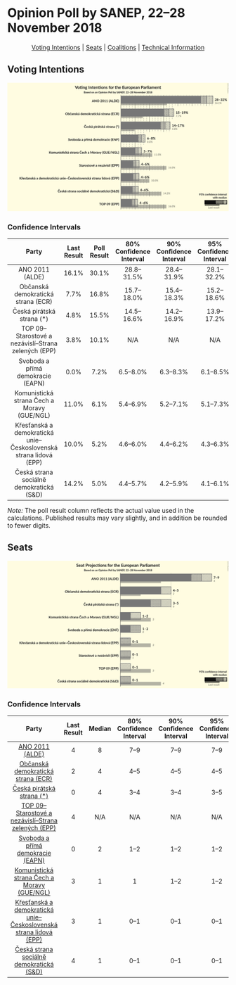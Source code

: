 # Opinion Poll by SANEP, 22–28 November 2018

<p align="center"><a href="#voting-intentions">Voting Intentions</a> | <a href="#seats">Seats</a> | <a href="#coalitions">Coalitions</a> | <a href="#technical-information">Technical Information</a></p>

## Voting Intentions

![Graph with voting intentions not yet produced](2018-11-28-SANEP.png "Voting Intentions")

### Confidence Intervals

| Party | Last Result | Poll Result | 80% Confidence Interval | 90% Confidence Interval | 95% Confidence Interval | 99% Confidence Interval |
|:-----:|:-----------:|:-----------:|:-----------------------:|:-----------------------:|:-----------------------:|:-----------------------:|
| ANO 2011 (ALDE) | 16.1% | 30.1% | 28.8–31.5% |28.4–31.9% |28.1–32.2% |27.4–32.9% |
| Občanská demokratická strana (ECR) | 7.7% | 16.8% | 15.7–18.0% |15.4–18.3% |15.2–18.6% |14.7–19.1% |
| Česká pirátská strana (*) | 4.8% | 15.5% | 14.5–16.6% |14.2–16.9% |13.9–17.2% |13.4–17.8% |
| TOP 09–Starostové a nezávislí–Strana zelených (EPP) | 3.8% | 10.1% | N/A |N/A |N/A |N/A |
| Svoboda a přímá demokracie (EAPN) | 0.0% | 7.2% | 6.5–8.0% |6.3–8.3% |6.1–8.5% |5.8–8.9% |
| Komunistická strana Čech a Moravy (GUE/NGL) | 11.0% | 6.1% | 5.4–6.9% |5.2–7.1% |5.1–7.3% |4.8–7.7% |
| Křesťanská a demokratická unie–Československá strana lidová (EPP) | 10.0% | 5.2% | 4.6–6.0% |4.4–6.2% |4.3–6.3% |4.0–6.7% |
| Česká strana sociálně demokratická (S&D) | 14.2% | 5.0% | 4.4–5.7% |4.2–5.9% |4.1–6.1% |3.8–6.5% |

*Note:* The poll result column reflects the actual value used in the calculations. Published results may vary slightly, and in addition be rounded to fewer digits.

## Seats

![Graph with seats not yet produced](2018-11-28-SANEP-seats.png "Seats")

### Confidence Intervals

| Party | Last Result | Median | 80% Confidence Interval | 90% Confidence Interval | 95% Confidence Interval | 99% Confidence Interval |
|:-----:|:-----------:|:------:|:-----------------------:|:-----------------------:|:-----------------------:|:-----------------------:|
| <a href="#ano-2011-(alde)">ANO 2011 (ALDE)</a> | 4 | 8 | 7–9 |7–9 |7–9 |7–9 |
| <a href="#občanská-demokratická-strana-(ecr)">Občanská demokratická strana (ECR)</a> | 2 | 4 | 4–5 |4–5 |4–5 |3–5 |
| <a href="#česká-pirátská-strana-(*)">Česká pirátská strana (*)</a> | 0 | 4 | 3–4 |3–4 |3–5 |3–5 |
| <a href="#top-09–starostové-a-nezávislí–strana-zelených-(epp)">TOP 09–Starostové a nezávislí–Strana zelených (EPP)</a> | 4 | N/A | N/A |N/A |N/A |N/A |
| <a href="#svoboda-a-přímá-demokracie-(eapn)">Svoboda a přímá demokracie (EAPN)</a> | 0 | 2 | 1–2 |1–2 |1–2 |1–2 |
| <a href="#komunistická-strana-čech-a-moravy-(gue/ngl)">Komunistická strana Čech a Moravy (GUE/NGL)</a> | 3 | 1 | 1 |1–2 |1–2 |0–2 |
| <a href="#křesťanská-a-demokratická-unie–československá-strana-lidová-(epp)">Křesťanská a demokratická unie–Československá strana lidová (EPP)</a> | 3 | 1 | 0–1 |0–1 |0–1 |0–1 |
| <a href="#česká-strana-sociálně-demokratická-(s&d)">Česká strana sociálně demokratická (S&D)</a> | 4 | 1 | 0–1 |0–1 |0–1 |0–1 |

